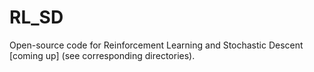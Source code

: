 # RL_SD

Open-source code for Reinforcement Learning and Stochastic Descent [coming up] (see corresponding directories). 
